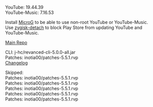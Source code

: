 YouTube: 19.44.39  
YouTube-Music: 7.16.53  

Install [MicroG](https://github.com/ReVanced/GmsCore/releases) to be able to use non-root YouTube or YouTube-Music.  
Use [zygisk-detach](https://github.com/j-hc/zygisk-detach) to block Play Store from updating YouTube and YouTube-Music.  

[Main Repo](https://github.com/epicmann24/revanced-extended-bin)
  
CLI: j-hc/revanced-cli-5.0.0-all.jar  
Patches: inotia00/patches-5.5.1.rvp  
[Changelog](https://github.com/inotia00/revanced-patches/releases/tag/v5.5.1)  

Skipped:  
Patches: inotia00/patches-5.5.1.rvp  
Patches: inotia00/patches-5.5.1.rvp  
Patches: inotia00/patches-5.5.1.rvp  
Patches: inotia00/patches-5.5.1.rvp  
Patches: inotia00/patches-5.5.1.rvp            
